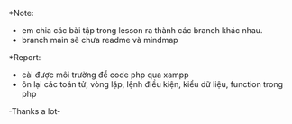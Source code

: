 *Note: 
- em chia các bài tập trong lesson ra thành các branch khác nhau.
- branch main sẽ chưa readme và mindmap

*Report:
- cài được môi trường để code php qua xampp
- ôn lại các toán tử, vòng lặp, lệnh điều kiện, kiểu dữ liệu, function trong php

-Thanks a lot-